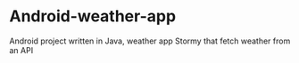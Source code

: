 # Android-weather-app
Android project written in Java, weather app Stormy that fetch weather from an API
